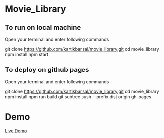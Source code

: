 # Movie_Library

## To run on local machine
Open your terminal and enter following commands

  git clone https://github.com/kartikbansal/movie_library.git
  cd movie_library
  npm install
  npm start

## To deploy on github pages
Open your terminal and enter following commands

  git clone https://github.com/kartikbansal/movie_library.git
  cd movie_library
  npm install
  npm run build
  git subtree push --prefix dist origin gh-pages

# Demo
[Live Demo](https://kartikbansal.github.io/movie_library/)
